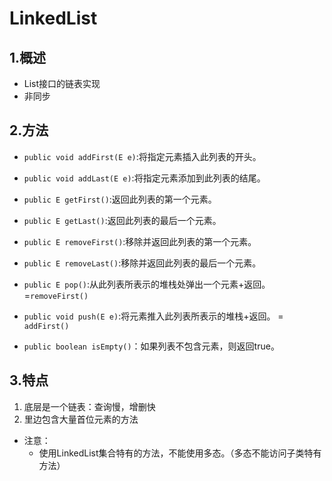 # LinkedList

## 1.概述

* List接口的链表实现
* 非同步

## 2.方法

* `public void addFirst(E e)`:将指定元素插入此列表的开头。
* `public void addLast(E e)`:将指定元素添加到此列表的结尾。 
* `public E getFirst()`:返回此列表的第一个元素。
* `public E getLast()`:返回此列表的最后一个元素。 
* `public E removeFirst()`:移除并返回此列表的第一个元素。
* `public E removeLast()`:移除并返回此列表的最后一个元素。 
* `public E pop()`:从此列表所表示的堆栈处弹出一个元素+返回。                            =`removeFirst()`
* `public void push(E e)`:将元素推入此列表所表示的堆栈+返回。                                  = `addFirst()`

  

* `public boolean isEmpty()`：如果列表不包含元素，则返回true。

## 3.特点

1. 底层是一个链表：查询慢，增删快
2. 里边包含大量首位元素的方法

* 注意：
  * 使用LinkedList集合特有的方法，不能使用多态。（多态不能访问子类特有方法）

